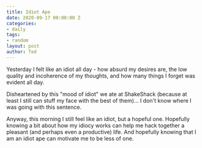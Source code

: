 ```yaml
---
title: Idiot Ape
date: 2020-09-17 00:00:00 Z
categories:
- daily
tags:
- random
layout: post
author: Ted
---
```


Yesterday I felt like an idiot all day - how absurd my desires are, the low quality and incoherence of my thoughts, and how many things I forget was evident all day.

Disheartened by this "mood of idiot" we ate at ShakeShack (because at least I still can stuff my face with the best of them)... I don't know where I was going with this sentence.

Anyway, this morning I still feel like an idiot, but a hopeful one. Hopefully knowing a bit about how my idiocy works can help me hack together a pleasant (and perhaps even a productive) life. And hopefully knowing that I am an idiot ape can motivate me to be less of one.

